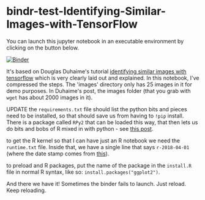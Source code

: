 # bindr-test-Identifying-Similar-Images-with-TensorFlow

You can launch this jupyter notebook in an executable environment by clicking on the button below.

[![Binder](https://mybinder.org/badge.svg)](http://mybinder.org/v2/gh/shawngraham/bindr-test-Identifying-Similar-Images-with-TensorFlow/master)

It's based on Douglas Duhaime's tutorial [identifying similar images with tensorflow](http://douglasduhaime.com/posts/identifying-similar-images-with-tensorflow.html) which is very clearly laid out and explained. In this notebook, I've compressed the steps. The 'images' directory only has 25 images in it for demo purposes. In Duhaime's post, the images folder (that you grab with `wget` has about 2000 images in it).

UPDATE
the `requirements.txt` file should list the python bits and pieces need to be installed, so that should save us from having to `!pip` install. There is a package called `RPy2` that can be loaded this way, that then lets us do bits and bobs of R mixed in with python - see [this post](https://medium.com/@mbussonn/baf064ca1fb6).

to get the R kernel so that I can have just an R notebook we need the `runtime.txt` file. Inside that, we have a single line that says `r-2018-04-01` (where the date stamp comes from [this](https://mran.microsoft.com/timemachine)).

to preload and R packages, put the name of the package in the `install.R` file in normal R syntax, like so: `install.packages("ggplot2")`.

And there we have it! Sometimes the binder fails to launch. Just reload. Keep reloading.

